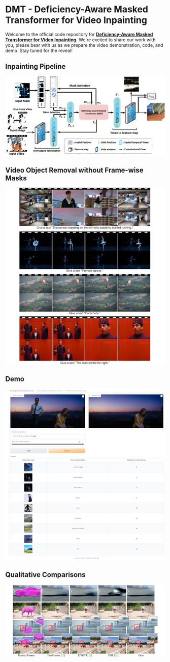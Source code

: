 # DMT - Deficiency-Aware Masked Transformer for Video Inpainting

Welcome to the official code repository for [**Deficiency-Aware Masked Transformer for Video Inpainting**](https://arxiv.org/abs/2307.08629). We're excited to share our work with you, please bear with us as we prepare the video demonstration, code, and demo. Stay tuned for the reveal!



## Inpainting Pipeline


![Inpainting Pipeline](assets/pipeline.jpg)



## Video Object Removal without Frame-wise Masks


![Video Object Removal](assets/text-guided.jpg)

## Demo


![Demo](assets/demo.jpg)




## Qualitative Comparisons


![Qualitative Comparisons](assets/qualitative.jpg)

